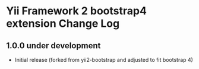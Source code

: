 Yii Framework 2 bootstrap4 extension Change Log
==============================================

1.0.0 under development
-----------------------

- Initial release (forked from yii2-bootstrap and adjusted to fit bootstrap 4)



